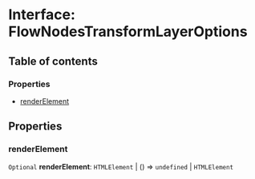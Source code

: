 # Interface: FlowNodesTransformLayerOptions

## Table of contents

### Properties

* [renderElement](/auto-docs/editor/interfaces/FlowNodesTransformLayerOptions.md#renderelement)

## Properties

### renderElement

`Optional` **renderElement**: `HTMLElement` | () => `undefined` | `HTMLElement`
